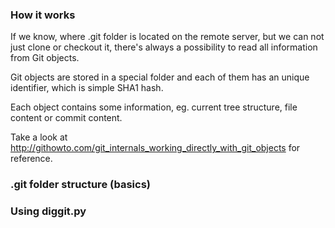 ### How it works

If we know, where .git folder is located on the remote server, but we can not just clone or checkout it,
 there's always a possibility to read all information from Git objects.
 
Git objects are stored in a special folder and each of them has an unique identifier,
which is simple SHA1 hash.

Each object contains some information, eg. current tree structure, file content or commit content.

Take a look at http://githowto.com/git_internals_working_directly_with_git_objects for reference.

### .git folder structure (basics)


### Using diggit.py




